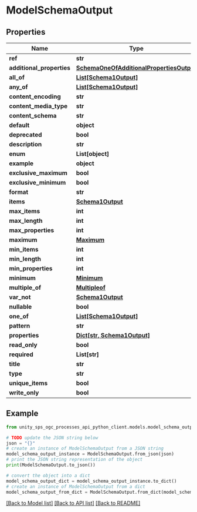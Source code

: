 # ModelSchemaOutput


## Properties

Name | Type | Description | Notes
------------ | ------------- | ------------- | -------------
**ref** | **str** |  |
**additional_properties** | [**SchemaOneOfAdditionalPropertiesOutput**](SchemaOneOfAdditionalPropertiesOutput.md) |  | [optional]
**all_of** | [**List[Schema1Output]**](Schema1Output.md) |  | [optional]
**any_of** | [**List[Schema1Output]**](Schema1Output.md) |  | [optional]
**content_encoding** | **str** |  | [optional]
**content_media_type** | **str** |  | [optional]
**content_schema** | **str** |  | [optional]
**default** | **object** |  | [optional]
**deprecated** | **bool** |  | [optional]
**description** | **str** |  | [optional]
**enum** | **List[object]** |  | [optional]
**example** | **object** |  | [optional]
**exclusive_maximum** | **bool** |  | [optional]
**exclusive_minimum** | **bool** |  | [optional]
**format** | **str** |  | [optional]
**items** | [**Schema1Output**](Schema1Output.md) |  | [optional]
**max_items** | **int** |  | [optional]
**max_length** | **int** |  | [optional]
**max_properties** | **int** |  | [optional]
**maximum** | [**Maximum**](Maximum.md) |  | [optional]
**min_items** | **int** |  | [optional]
**min_length** | **int** |  | [optional]
**min_properties** | **int** |  | [optional]
**minimum** | [**Minimum**](Minimum.md) |  | [optional]
**multiple_of** | [**Multipleof**](Multipleof.md) |  | [optional]
**var_not** | [**Schema1Output**](Schema1Output.md) |  | [optional]
**nullable** | **bool** |  | [optional]
**one_of** | [**List[Schema1Output]**](Schema1Output.md) |  | [optional]
**pattern** | **str** |  | [optional]
**properties** | [**Dict[str, Schema1Output]**](Schema1Output.md) |  | [optional]
**read_only** | **bool** |  | [optional]
**required** | **List[str]** |  | [optional]
**title** | **str** |  | [optional]
**type** | **str** |  | [optional]
**unique_items** | **bool** |  | [optional]
**write_only** | **bool** |  | [optional]

## Example

```python
from unity_sps_ogc_processes_api_python_client.models.model_schema_output import ModelSchemaOutput

# TODO update the JSON string below
json = "{}"
# create an instance of ModelSchemaOutput from a JSON string
model_schema_output_instance = ModelSchemaOutput.from_json(json)
# print the JSON string representation of the object
print(ModelSchemaOutput.to_json())

# convert the object into a dict
model_schema_output_dict = model_schema_output_instance.to_dict()
# create an instance of ModelSchemaOutput from a dict
model_schema_output_from_dict = ModelSchemaOutput.from_dict(model_schema_output_dict)
```
[[Back to Model list]](../README.md#documentation-for-models) [[Back to API list]](../README.md#documentation-for-api-endpoints) [[Back to README]](../README.md)
